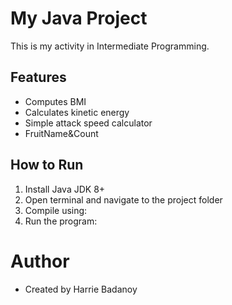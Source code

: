 # My Java Project  
This is my activity in Intermediate Programming.  



## Features  
- Computes BMI 
- Calculates kinetic energy  
- Simple attack speed calculator
- FruitName&Count



## How to Run  
1. Install Java JDK 8+  
2. Open terminal and navigate to the project folder  
3. Compile using:
4. Run the program:



# Author
- Created by Harrie Badanoy
